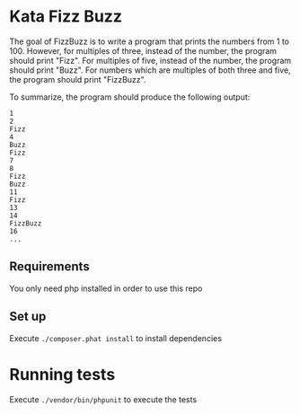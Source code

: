 # Kata Fizz Buzz

The goal of FizzBuzz is to write a program that prints the numbers from 1 to 100. 
However, for multiples of three, instead of the number, the program should print "Fizz". 
For multiples of five, instead of the number, the program should print "Buzz". 
For numbers which are multiples of both three and five, the program should print "FizzBuzz".

To summarize, the program should produce the following output:
```text
1
2
Fizz
4
Buzz
Fizz
7
8
Fizz
Buzz
11
Fizz
13
14
FizzBuzz
16
...
```

## Requirements

You only need php installed in order to use this repo

## Set up

Execute `./composer.phat install` to install dependencies

# Running tests

Execute `./vendor/bin/phpunit` to execute the tests